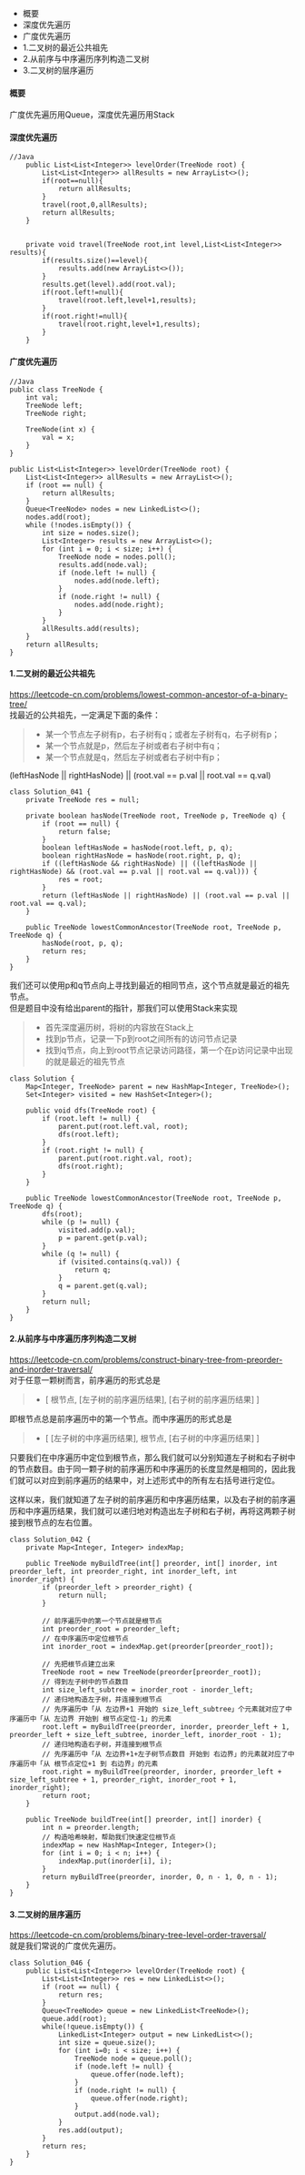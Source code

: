 <!-- MarkdownTOC -->

- 概要
- 深度优先遍历
- 广度优先遍历
- 1.二叉树的最近公共祖先
- 2.从前序与中序遍历序列构造二叉树
- 3.二叉树的层序遍历

<!-- /MarkdownTOC -->
#### 概要
广度优先遍历用Queue，深度优先遍历用Stack

#### 深度优先遍历
```
//Java
    public List<List<Integer>> levelOrder(TreeNode root) {
        List<List<Integer>> allResults = new ArrayList<>();
        if(root==null){
            return allResults;
        }
        travel(root,0,allResults);
        return allResults;
    }


    private void travel(TreeNode root,int level,List<List<Integer>> results){
        if(results.size()==level){
            results.add(new ArrayList<>());
        }
        results.get(level).add(root.val);
        if(root.left!=null){
            travel(root.left,level+1,results);
        }
        if(root.right!=null){
            travel(root.right,level+1,results);
        }
    }
```

#### 广度优先遍历
```
//Java
public class TreeNode {
    int val;
    TreeNode left;
    TreeNode right;

    TreeNode(int x) {
        val = x;
    }
}

public List<List<Integer>> levelOrder(TreeNode root) {
    List<List<Integer>> allResults = new ArrayList<>();
    if (root == null) {
        return allResults;
    }
    Queue<TreeNode> nodes = new LinkedList<>();
    nodes.add(root);
    while (!nodes.isEmpty()) {
        int size = nodes.size();
        List<Integer> results = new ArrayList<>();
        for (int i = 0; i < size; i++) {
            TreeNode node = nodes.poll();
            results.add(node.val);
            if (node.left != null) {
                nodes.add(node.left);
            }
            if (node.right != null) {
                nodes.add(node.right);
            }
        }
        allResults.add(results);
    }
    return allResults;
}
```

#### 1.二叉树的最近公共祖先
https://leetcode-cn.com/problems/lowest-common-ancestor-of-a-binary-tree/ <br>
找最近的公共祖先，一定满足下面的条件：
> * 某一个节点左子树有p，右子树有q；或者左子树有q，右子树有p；
> * 某一个节点就是p，然后左子树或者右子树中有q；
> * 某一个节点就是q，然后左子树或者右子树中有p；

(leftHasNode || rightHasNode) || (root.val == p.val || root.val == q.val) <br>


```
class Solution_041 {
    private TreeNode res = null;

    private boolean hasNode(TreeNode root, TreeNode p, TreeNode q) {
        if (root == null) {
            return false;
        }
        boolean leftHasNode = hasNode(root.left, p, q);
        boolean rightHasNode = hasNode(root.right, p, q);
        if ((leftHasNode && rightHasNode) || ((leftHasNode || rightHasNode) && (root.val == p.val || root.val == q.val))) {
            res = root;
        }
        return (leftHasNode || rightHasNode) || (root.val == p.val || root.val == q.val);
    }

    public TreeNode lowestCommonAncestor(TreeNode root, TreeNode p, TreeNode q) {
        hasNode(root, p, q);
        return res;
    }
}
```

我们还可以使用p和q节点向上寻找到最近的相同节点，这个节点就是最近的祖先节点。<br>
但是题目中没有给出parent的指针，那我们可以使用Stack来实现<br>
> * 首先深度遍历树，将树的内容放在Stack上
> * 找到p节点，记录一下p到root之间所有的访问节点记录
> * 找到q节点，向上到root节点记录访问路径，第一个在p访问记录中出现的就是最近的祖先节点
```
class Solution {
    Map<Integer, TreeNode> parent = new HashMap<Integer, TreeNode>();
    Set<Integer> visited = new HashSet<Integer>();

    public void dfs(TreeNode root) {
        if (root.left != null) {
            parent.put(root.left.val, root);
            dfs(root.left);
        }
        if (root.right != null) {
            parent.put(root.right.val, root);
            dfs(root.right);
        }
    }

    public TreeNode lowestCommonAncestor(TreeNode root, TreeNode p, TreeNode q) {
        dfs(root);
        while (p != null) {
            visited.add(p.val);
            p = parent.get(p.val);
        }
        while (q != null) {
            if (visited.contains(q.val)) {
                return q;
            }
            q = parent.get(q.val);
        }
        return null;
    }
}
```

#### 2.从前序与中序遍历序列构造二叉树
https://leetcode-cn.com/problems/construct-binary-tree-from-preorder-and-inorder-traversal/ <br>
对于任意一颗树而言，前序遍历的形式总是
> * [ 根节点, [左子树的前序遍历结果], [右子树的前序遍历结果] ]

即根节点总是前序遍历中的第一个节点。而中序遍历的形式总是
> * [ [左子树的中序遍历结果], 根节点, [右子树的中序遍历结果] ]

只要我们在中序遍历中定位到根节点，那么我们就可以分别知道左子树和右子树中的节点数目。由于同一颗子树的前序遍历和中序遍历的长度显然是相同的，因此我们就可以对应到前序遍历的结果中，对上述形式中的所有左右括号进行定位。<br>

这样以来，我们就知道了左子树的前序遍历和中序遍历结果，以及右子树的前序遍历和中序遍历结果，我们就可以递归地对构造出左子树和右子树，再将这两颗子树接到根节点的左右位置。<br>

```
class Solution_042 {
    private Map<Integer, Integer> indexMap;

    public TreeNode myBuildTree(int[] preorder, int[] inorder, int preorder_left, int preorder_right, int inorder_left, int inorder_right) {
        if (preorder_left > preorder_right) {
            return null;
        }

        // 前序遍历中的第一个节点就是根节点
        int preorder_root = preorder_left;
        // 在中序遍历中定位根节点
        int inorder_root = indexMap.get(preorder[preorder_root]);
        
        // 先把根节点建立出来
        TreeNode root = new TreeNode(preorder[preorder_root]);
        // 得到左子树中的节点数目
        int size_left_subtree = inorder_root - inorder_left;
        // 递归地构造左子树，并连接到根节点
        // 先序遍历中「从 左边界+1 开始的 size_left_subtree」个元素就对应了中序遍历中「从 左边界 开始到 根节点定位-1」的元素
        root.left = myBuildTree(preorder, inorder, preorder_left + 1, preorder_left + size_left_subtree, inorder_left, inorder_root - 1);
        // 递归地构造右子树，并连接到根节点
        // 先序遍历中「从 左边界+1+左子树节点数目 开始到 右边界」的元素就对应了中序遍历中「从 根节点定位+1 到 右边界」的元素
        root.right = myBuildTree(preorder, inorder, preorder_left + size_left_subtree + 1, preorder_right, inorder_root + 1, inorder_right);
        return root;
    }

    public TreeNode buildTree(int[] preorder, int[] inorder) {
        int n = preorder.length;
        // 构造哈希映射，帮助我们快速定位根节点
        indexMap = new HashMap<Integer, Integer>();
        for (int i = 0; i < n; i++) {
            indexMap.put(inorder[i], i);
        }
        return myBuildTree(preorder, inorder, 0, n - 1, 0, n - 1);
    }
}
```

#### 3.二叉树的层序遍历
https://leetcode-cn.com/problems/binary-tree-level-order-traversal/ <br>
就是我们常说的广度优先遍历。<br>
```
class Solution_046 {
    public List<List<Integer>> levelOrder(TreeNode root) {
        List<List<Integer>> res = new LinkedList<>();
        if (root == null) {
            return res;
        }
        Queue<TreeNode> queue = new LinkedList<TreeNode>();
        queue.add(root);
        while(!queue.isEmpty()) {
            LinkedList<Integer> output = new LinkedList<>();
            int size = queue.size();
            for (int i=0; i < size; i++) {
                TreeNode node = queue.poll();
                if (node.left != null) {
                    queue.offer(node.left);
                }
                if (node.right != null) {
                    queue.offer(node.right);
                }
                output.add(node.val);
            }
            res.add(output);
        }
        return res;
    }
}
```